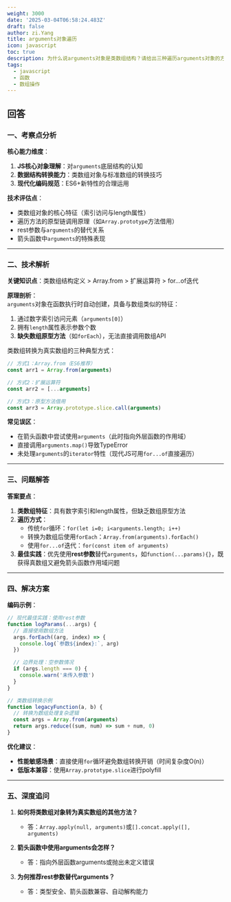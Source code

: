 ```yaml
---
weight: 3000
date: '2025-03-04T06:58:24.483Z'
draft: false
author: zi.Yang
title: arguments对象遍历
icon: javascript
toc: true
description: 为什么说arguments对象是类数组结构？请给出三种遍历arguments对象的方式并说明现代JavaScript中的最佳实践。
tags:
  - javascript
  - 函数
  - 数组操作
---
```


## 回答

### 一、考察点分析

**核心能力维度**：  
1. **JS核心对象理解**：对`arguments`底层结构的认知  
2. **数据结构转换能力**：类数组对象与标准数组的转换技巧  
3. **现代化编码规范**：ES6+新特性的合理运用  

**技术评估点**：  
- 类数组对象的核心特征（索引访问与length属性）  
- 遍历方法的原型链调用原理（如`Array.prototype`方法借用）  
- rest参数与`arguments`的替代关系  
- 箭头函数中`arguments`的特殊表现  

---

### 二、技术解析

**关键知识点**：类数组结构定义 > Array.from > 扩展运算符 > for...of迭代  

**原理剖析**：  
`arguments`对象在函数执行时自动创建，具备与数组类似的特征：  
1. 通过数字索引访问元素（`arguments[0]`）  
2. 拥有`length`属性表示参数个数  
3. **缺失数组原型方法**（如`forEach`），无法直接调用数组API  

类数组转换为真实数组的三种典型方式：  
```javascript
// 方式1：Array.from（ES6推荐）
const arr1 = Array.from(arguments)

// 方式2：扩展运算符
const arr2 = [...arguments]

// 方式3：原型方法借用
const arr3 = Array.prototype.slice.call(arguments)
```

**常见误区**：  
- 在箭头函数中尝试使用`arguments`（此时指向外层函数的作用域）  
- 直接调用`arguments.map()`导致TypeError  
- 未处理`arguments`的`iterator`特性（现代JS可用`for...of`直接遍历）  

---

### 三、问题解答

**答案要点**：  
1. **类数组特征**：具有数字索引和length属性，但缺乏数组原型方法  
2. **遍历方式**：  
   - 传统`for`循环：`for(let i=0; i<arguments.length; i++)`  
   - 转换为数组后使用`forEach`：`Array.from(arguments).forEach()`  
   - 使用`for...of`迭代：`for(const item of arguments)`  
3. **最佳实践**：优先使用**rest参数**替代`arguments`，如`function(...params){}`，既获得真数组又避免箭头函数作用域问题  

---

### 四、解决方案

**编码示例**：  
```javascript
// 现代最佳实践：使用rest参数
function logParams(...args) {
  // 直接使用数组方法
  args.forEach((arg, index) => {
    console.log(`参数${index}:`, arg)
  })

  // 边界处理：空参数情况
  if (args.length === 0) {
    console.warn('未传入参数')
  }
}

// 类数组转换示例
function legacyFunction(a, b) {
  // 转换为数组处理复杂逻辑
  const args = Array.from(arguments)
  return args.reduce((sum, num) => sum + num, 0)
}
```

**优化建议**：  
- **性能敏感场景**：直接使用`for`循环避免数组转换开销（时间复杂度O(n)）  
- **低版本兼容**：使用`Array.prototype.slice`进行polyfill  

---

### 五、深度追问

1. **如何将类数组对象转为真实数组的其他方法？**  
   - 答：`Array.apply(null, arguments)`或`[].concat.apply([], arguments)`  

2. **箭头函数中使用arguments会怎样？**  
   - 答：指向外层函数arguments或抛出未定义错误  

3. **为何推荐rest参数替代arguments？**  
   - 答：类型安全、箭头函数兼容、自动解构能力